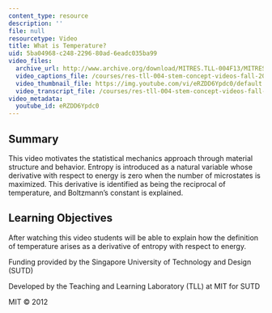 ```yaml
---
content_type: resource
description: ''
file: null
resourcetype: Video
title: What is Temperature?
uid: 5ba04968-c248-2296-80ad-6eadc035ba99
video_files:
  archive_url: http://www.archive.org/download/MITRES.TLL-004F13/MITRES_TLL-004F13_what_is_temperature_300k.mp4
  video_captions_file: /courses/res-tll-004-stem-concept-videos-fall-2013/6c1763613bd15f089beb42ac6650d5d7_eRZDD6Ypdc0.vtt
  video_thumbnail_file: https://img.youtube.com/vi/eRZDD6Ypdc0/default.jpg
  video_transcript_file: /courses/res-tll-004-stem-concept-videos-fall-2013/16dc0a9a8c37ac6c18faa679f7fdc115_eRZDD6Ypdc0.pdf
video_metadata:
  youtube_id: eRZDD6Ypdc0
---
```


Summary
-------

This video motivates the statistical mechanics approach through material structure and behavior. Entropy is introduced as a natural variable whose derivative with respect to energy is zero when the number of microstates is maximized. This derivative is identified as being the reciprocal of temperature, and Boltzmann’s constant is explained.

Learning Objectives
-------------------

After watching this video students will be able to explain how the definition of temperature arises as a derivative of entropy with respect to energy.

Funding provided by the Singapore University of Technology and Design (SUTD)

Developed by the Teaching and Learning Laboratory (TLL) at MIT for SUTD

MIT © 2012